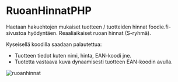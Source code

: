 # RuoanHinnatPHP

Haetaan hakuehtojen mukaiset tuotteen / tuotteiden hinnat foodie.fi-sivustoa hyödyntäen.
Reaaliaikaiset ruoan hinnat (S-ryhmä).

Kyseisellä koodilla saadaan palautettua:
  - Tuotteen tiedot kuten nimi, hinta, EAN-koodi jne.
  - Tuotetta vastaava kuva dynaamisesti tuotteen EAN-koodin avulla.

![ruoanhinnat](https://user-images.githubusercontent.com/77782555/109621840-2396a580-7b44-11eb-9920-6817187f37a9.png)
